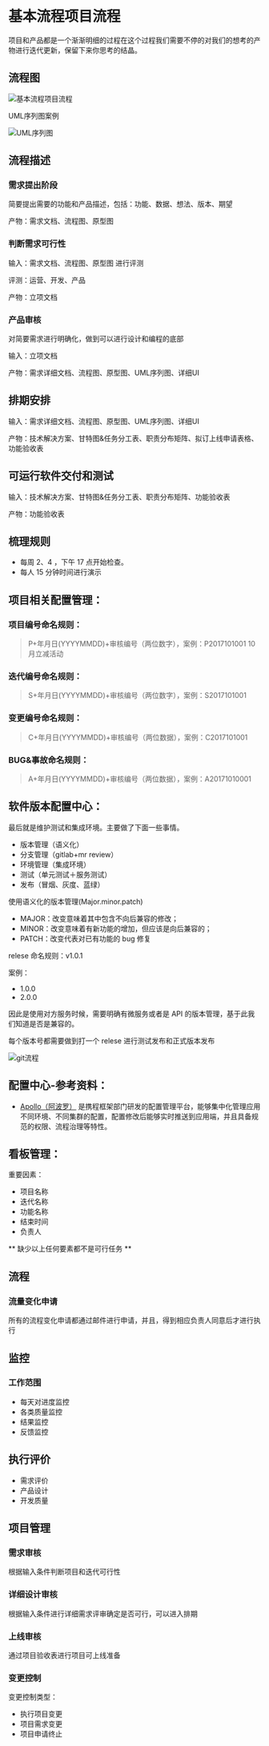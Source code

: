 # 基本流程项目流程
项目和产品都是一个渐渐明细的过程在这个过程我们需要不停的对我们的想考的产物进行迭代更新，保留下来你思考的结晶。

## 流程图
![基本流程项目流程](img/base.jpg)

UML序列图案例

![UML序列图](img/chapter7_4_1.png)

## 流程描述
### 需求提出阶段
简要提出需要的功能和产品描述，包括：功能、数据、想法、版本、期望

产物：需求文档、流程图、原型图

### 判断需求可行性
输入：需求文档、流程图、原型图 进行评测

评测：运营、开发、产品

产物：立项文档

### 产品审核
对简要需求进行明确化，做到可以进行设计和编程的底部

输入：立项文档

产物：需求详细文档、流程图、原型图、UML序列图、详细UI

## 排期安排

输入：需求详细文档、流程图、原型图、UML序列图、详细UI

产物：技术解决方案、甘特图&任务分工表、职责分布矩阵、拟订上线申请表格、功能验收表

## 可运行软件交付和测试

输入：技术解决方案、甘特图&任务分工表、职责分布矩阵、功能验收表

产物：功能验收表

## 梳理规则
- 每周 2、4 ，下午 17 点开始检查。
- 每人 15 分钟时间进行演示

## 项目相关配置管理：
### 项目编号命名规则：
> P+年月日(YYYYMMDD)+审核编号（两位数字），案例：P2017101001 10月立减活动

### 迭代编号命名规则：
> S+年月日(YYYYMMDD)+审核编号（两位数字），案例：S2017101001 

### 变更编号命名规则：
> C+年月日(YYYYMMDD)+审核编号（两位数据），案例：C2017101001 

### BUG&事故命名规则：
> A+年月日(YYYYMMDD)+审核编号（两位数据），案例：A20171010001 

## 软件版本配置中心：

最后就是维护测试和集成环境。主要做了下面一些事情。

* 版本管理（语义化）
* 分支管理（gitlab+mr review）
* 环境管理（集成环境）
* 测试（单元测试＋服务测试）
* 发布（冒烟、灰度、蓝绿）

使用语义化的版本管理(Major.minor.patch)

* MAJOR：改变意味着其中包含不向后兼容的修改；
* MINOR：改变意味着有新功能的增加，但应该是向后兼容的；
* PATCH：改变代表对已有功能的 bug 修复

relese 命名规则：v1.0.1 

案例：

- 1.0.0 
- 2.0.0

因此是使用对方服务时候，需要明确有微服务或者是 API 的版本管理，基于此我们知道是否是兼容的。

每个版本号都需要做到打一个 relese 进行测试发布和正式版本发布

![git流程](img/git.jpg)

## 配置中心-参考资料：
- [Apollo（阿波罗）](https://github.com/ctripcorp/apollo) 是携程框架部门研发的配置管理平台，能够集中化管理应用不同环境、不同集群的配置，配置修改后能够实时推送到应用端，并且具备规范的权限、流程治理等特性。

## 看板管理：

重要因素：

- 项目名称
- 迭代名称
- 功能名称
- 结束时间
- 负责人

** 缺少以上任何要素都不是可行任务 **

## 流程
### 流量变化申请
所有的流程变化申请都通过邮件进行申请，并且，得到相应负责人同意后才进行执行

## 监控
### 工作范围
- 每天对进度监控
- 各类质量监控
- 结果监控
- 反馈监控

## 执行评价
- 需求评价
- 产品设计
- 开发质量

## 项目管理

### 需求审核
根据输入条件判断项目和迭代可行性

### 详细设计审核
根据输入条件进行详细需求评审确定是否可行，可以进入排期

### 上线审核
通过项目验收表进行项目可上线准备

### 变更控制
变更控制类型：
- 执行项目变更
- 项目需求变更
- 项目申请终止


